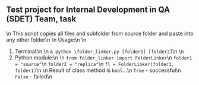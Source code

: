 ## Test project for Internal Development in QA (SDET) Team, task
\n
This script copies all files and subfolder from source folder and paste into any other folder\n
\n
Usage:\n
\n
1. Terminal:\n
\n
`& python \folder_linker.py [folder1] [folder2]`\n
\n
2. Python module:\n
\n
`from folder_linker import FolderLinker`\n
`folder1 = "source"`\n
`folder2 = "replica"`\n
`fl = FolderLinker(folder1, folder1)`\n
\n
Result of class method is `bool`...\n
`True` - successful\n
`False` - failed\n